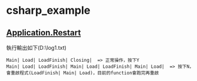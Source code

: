 # csharp_example
## [Application.Restart][1]


執行輸出如下(D:\log1.txt)  
```
Main| Load| LoadFinish| Closing|  => 正常操作，按下Y
Main| Load| LoadFinish| Main| Load| LoadFinish| Main| Load|  => 按下N，會重啟程式(LoadFinish| Main| Load)，目前的function會跑完再重啟
```


[1]:https://www.delftstack.com/zh-tw/howto/csharp/restart-application-csharp/